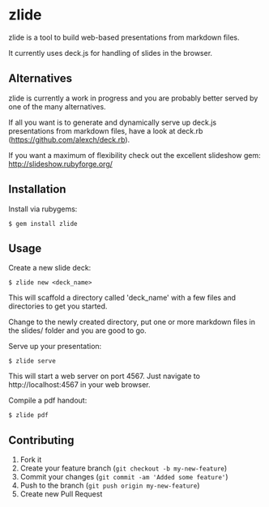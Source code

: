 # zlide

zlide is a tool to build web-based presentations from markdown files.

It currently uses deck.js for handling of slides in the browser.

## Alternatives

zlide is currently a work in progress and you are probably better served by one of the many alternatives.

If all you want is to generate and dynamically serve up deck.js presentations from markdown files, have a look at deck.rb (https://github.com/alexch/deck.rb).

If you want a maximum of flexibility check out the excellent slideshow gem: http://slideshow.rubyforge.org/

## Installation

Install via rubygems:

    $ gem install zlide

## Usage

Create a new slide deck:

    $ zlide new <deck_name>

This will scaffold a directory called 'deck_name' with a few files and directories to get you started.

Change to the newly created directory, put one or more markdown files in the slides/ folder and you are good to go.

Serve up your presentation:

    $ zlide serve

This will start a web server on port 4567. Just navigate to http://localhost:4567 in your web browser.

Compile a pdf handout:

    $ zlide pdf

## Contributing

1. Fork it
2. Create your feature branch (`git checkout -b my-new-feature`)
3. Commit your changes (`git commit -am 'Added some feature'`)
4. Push to the branch (`git push origin my-new-feature`)
5. Create new Pull Request
